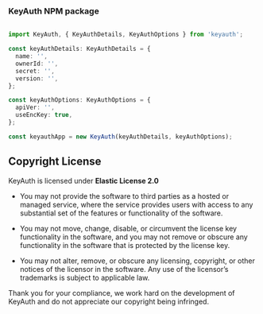 ### KeyAuth NPM package


```typescript

import KeyAuth, { KeyAuthDetails, KeyAuthOptions } from 'keyauth';

const keyAuthDetails: KeyAuthDetails = {
  name: '',
  ownerId: '',
  secret: '',
  version: '',
};

const keyAuthOptions: KeyAuthOptions = {
  apiVer: '',
  useEncKey: true,
};

const keyauthApp = new KeyAuth(keyAuthDetails, keyAuthOptions);

```

## Copyright License

KeyAuth is licensed under **Elastic License 2.0**

* You may not provide the software to third parties as a hosted or managed
service, where the service provides users with access to any substantial set of
the features or functionality of the software.

* You may not move, change, disable, or circumvent the license key functionality
in the software, and you may not remove or obscure any functionality in the
software that is protected by the license key.

* You may not alter, remove, or obscure any licensing, copyright, or other notices
of the licensor in the software. Any use of the licensor’s trademarks is subject
to applicable law.

Thank you for your compliance, we work hard on the development of KeyAuth and do not appreciate our copyright being infringed.